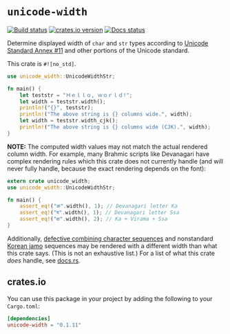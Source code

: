 # `unicode-width`

[![Build status](https://github.com/unicode-rs/unicode-width/actions/workflows/rust.yml/badge.svg)](https://github.com/unicode-rs/unicode-width/actions/workflows/rust.yml)
[![crates.io version](https://img.shields.io/crates/v/unicode-width)](https://crates.io/crates/unicode-width)
[![Docs status](https://img.shields.io/docsrs/unicode-width)](https://docs.rs/unicode-width/)

Determine displayed width of `char` and `str` types according to [Unicode Standard Annex #11][UAX11]
and other portions of the Unicode standard.

This crate is `#![no_std]`.

[UAX11]: http://www.unicode.org/reports/tr11/

```rust
use unicode_width::UnicodeWidthStr;

fn main() {
    let teststr = "Ｈｅｌｌｏ, ｗｏｒｌｄ!";
    let width = teststr.width();
    println!("{}", teststr);
    println!("The above string is {} columns wide.", width);
    let width = teststr.width_cjk();
    println!("The above string is {} columns wide (CJK).", width);
}
```

**NOTE:** The computed width values may not match the actual rendered column
width. For example, many Brahmic scripts like Devanagari have complex rendering rules
which this crate does not currently handle (and will never fully handle, because
the exact rendering depends on the font):

```rust
extern crate unicode_width;
use unicode_width::UnicodeWidthStr;

fn main() {
    assert_eq!("क".width(), 1); // Devanagari letter Ka
    assert_eq!("ष".width(), 1); // Devanagari letter Ssa
    assert_eq!("क्ष".width(), 2); // Ka + Virama + Ssa
}
```

Additionally, [defective combining character sequences](https://unicode.org/glossary/#defective_combining_character_sequence)
and nonstandard [Korean jamo](https://unicode.org/glossary/#jamo) sequences may
be rendered with a different width than what this crate says. (This is not an
exhaustive list.) For a list of what this crate *does* handle, see
[docs.rs](https://docs.rs/unicode-width/latest/unicode_width/#rules-for-determining-width).

## crates.io

You can use this package in your project by adding the following
to your `Cargo.toml`:

```toml
[dependencies]
unicode-width = "0.1.11"
```
